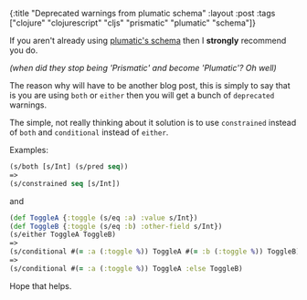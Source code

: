{:title "Deprecated warnings from plumatic schema"
 :layout :post
 :tags  ["clojure" "clojurescript" "cljs" "prismatic" "plumatic" "schema"]}

If you aren't already using [plumatic's schema](https://github.com/plumatic/schema) then I **strongly** recommend you do.

_(when did they stop being 'Prismatic' and become 'Plumatic'? Oh well)_

The reason why will have to be another blog post, this is simply to say that is you are using `both` or `either` then you will get a bunch of `deprecated` warnings.

The simple, not really thinking about it solution is to use `constrained` instead of `both` and `conditional` instead of `either`.

Examples:
```clojure
(s/both [s/Int] (s/pred seq))
=>
(s/constrained seq [s/Int])
```

and

```clojure
(def ToggleA {:toggle (s/eq :a) :value s/Int})
(def ToggleB {:toggle (s/eq :b) :other-field s/Int})
(s/either ToggleA ToggleB)
=>
(s/conditional #(= :a (:toggle %)) ToggleA #(= :b (:toggle %)) ToggleB)
=>
(s/conditional #(= :a (:toggle %)) ToggleA :else ToggleB)
```

Hope that helps.
